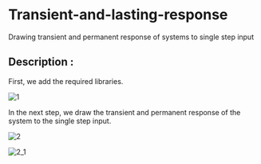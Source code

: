 # Transient-and-lasting-response
Drawing transient and permanent response of systems to single step input

## Description :

First, we add the required libraries.

![1](https://github.com/morgan09mj/Transient-and-lasting-response/assets/119484000/acea05b4-36ce-4b65-a5a9-e480a5782368)


In the next step, we draw the transient and permanent response of the system to the single step input.

![2](https://github.com/morgan09mj/Transient-and-lasting-response/assets/119484000/4b5c46c8-59d4-41ff-927c-bdee529deb0b)

![2_1](https://github.com/morgan09mj/Transient-and-lasting-response/assets/119484000/3d5c980b-1278-43d7-b71d-8edf64e28d1c)
